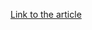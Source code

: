 [Link to the article](https://www.welivesecurity.com/en/business-security/cyber-insurance-human-risk-potential-cyber-ratings/)
